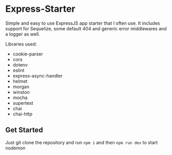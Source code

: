 # Express-Starter

Simple and easy to use ExpressJS app starter that I often use.
It includes support for Sequelize, some default 404 and generic error middlewares and a logger as well.

Libraries used:

- cookie-parser
- cors
- dotenv
- eslint
- express-async-handler
- helmet
- morgan
- winston
- mocha
- supertest
- chai
- chai-http

## Get Started

Just git clone the repository and run `npm i` and then `npm run dev` to start nodemon
